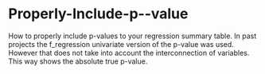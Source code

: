 # Properly-Include-p--value
How to properly include p-values to your regression summary table. In past projects the f_regression univariate version of the p-value was used. However that does not take into account the interconnection of variables. This way shows the absolute true p-value.
